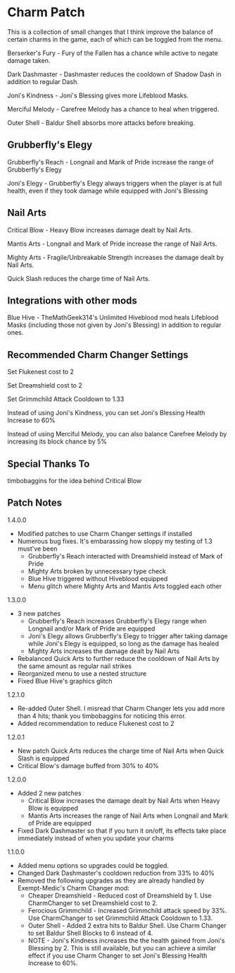 # Charm Patch

This is a collection of small changes that I think improve the balance of certain charms in the game, each of which can be toggled from the menu.

Berserker's Fury - Fury of the Fallen has a chance while active to negate damage taken.

Dark Dashmaster - Dashmaster reduces the cooldown of Shadow Dash in addition to regular Dash.

Joni's Kindness - Joni's Blessing gives more Lifeblood Masks.

Merciful Melody - Carefree Melody has a chance to heal when triggered.

Outer Shell - Baldur Shell absorbs more attacks before breaking.

## Grubberfly's Elegy
Grubberfly's Reach - Longnail and Marik of Pride increase the range of Grubberfly's Elegy

Joni's Elegy - Grubberfly's Elegy always triggers when the player is at full health, even if they took damage while equipped with Joni's Blessing

## Nail Arts
Critical Blow - Heavy Blow increases damage dealt by Nail Arts.

Mantis Arts - Longnail and Mark of Pride increase the range of Nail Arts.

Mighty Arts - Fragile/Unbreakable Strength increases the damage dealt by Nail Arts.

Quick Slash reduces the charge time of Nail Arts.

## Integrations with other mods

Blue Hive - TheMathGeek314's Unlimited Hiveblood mod heals Lifeblood Masks (including those not given by Joni's Blessing) in addition to regular ones. 

## Recommended Charm Changer Settings

Set Flukenest cost to 2

Set Dreamshield cost to 2

Set Grimmchild Attack Cooldown to 1.33

Instead of using Joni's Kindness, you can set Joni's Blessing Health Increase to 60%

Instead of using Merciful Melody, you can also balance Carefree Melody by increasing its block chance by 5%

## Special Thanks To
timbobaggins for the idea behind Critical Blow

## Patch Notes
1.4.0.0
-	Modified patches to use Charm Changer settings if installed
-	Numerous bug fixes. It's embarassing how sloppy my testing of 1.3 must've been
	- 	Grubberfly's Reach interacted with Dreamshield instead of Mark of Pride
	-	Mighty Arts broken by unnecessary type check
	-	Blue Hive triggered without Hiveblood equipped
	-	Menu glitch where Mighty Arts and Mantis Arts toggled each other

1.3.0.0
-	3 new patches
	-	Grubberfly's Reach increases Grubberfly's Elegy range when Longnail and/or Mark of Pride are equipped
	-	Joni's Elegy allows Grubberfly's Elegy to trigger after taking damage while Joni's Elegy is equipped, so long as the damage has healed
	-	Mighty Arts increases the damage dealt by Nail Arts
-	Rebalanced Quick Arts to further reduce the cooldown of Nail Arts by the same amount as regular nail strikes
-	Reorganized menu to use a nested structure
-	Fixed Blue Hive's graphics glitch

1.2.1.0
-	Re-added Outer Shell. I misread that Charm Changer lets you add more than 4 hits; thank you timbobaggins for noticing this error.
-	Added recommendation to reduce Flukenest cost to 2

1.2.0.1
-	New patch Quick Arts reduces the charge time of Nail Arts when Quick Slash is equipped
-	Critical Blow's damage buffed from 30% to 40%

1.2.0.0
-	Added 2 new patches
	-	Critical Blow increases the damage dealt by Nail Arts when Heavy Blow is equipped
	-	Mantis Arts increases the range of Nail Arts when Longnail and Mark of Pride are equipped
-	Fixed Dark Dashmaster so that if you turn it on/off, its effects take place immediately instead of when you update your charms

1.1.0.0
-	Added menu options so upgrades could be toggled. 
-	Changed Dark Dashmaster's cooldown reduction from 33% to 40%
-	Removed the following upgrades as they are already handled by Exempt-Medic's Charm Changer mod:
	-	Cheaper Dreamshield - Reduced cost of Dreamshield by 1. Use CharmChanger to set Dreamshield cost to 2.
	-	Ferocious Grimmchild - Increased Grimmchild attack speed by 33%. Use CharmChanger to set Grimmchild Attack Cooldown to 1.33.
	-	Outer Shell - Added 2 extra hits to Baldur Shell. Use Charm Changer to set Baldur Shell Blocks to 6 instead of 4.
	-	NOTE - Joni's Kindness increases the the health gained from Joni's Blessing by 2. This is still available, but you can achieve a similar effect if you use Charm Changer to set Joni's Blessing Health Increase to 60%.
